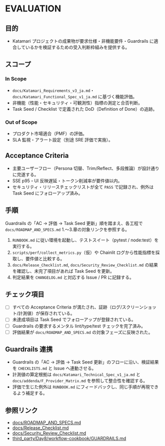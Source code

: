 # EVALUATION

## 目的
- Katamari プロジェクトの成果物が要求仕様・非機能要件・Guardrails に適合しているかを検証するための受入判断枠組みを提供する。

## スコープ
### In Scope
- `docs/Katamari_Requirements_v3_ja.md`・`docs/Katamari_Functional_Spec_v1_ja.md` に基づく機能評価。
- 非機能（性能・セキュリティ・可観測性）指標の測定と合否判断。
- Task Seed / Checklist で定義された DoD（Definition of Done）の追跡。

### Out of Scope
- プロダクト市場適合（PMF）の評価。
- SLA 監視・アラート設定（別途 SRE 評価で実施）。

## Acceptance Criteria
- 主要ユーザーフロー（Persona 切替、Trim/Reflect、多段推論）が設計通りに完遂する。
- SSE p95・UI 反映遅延・トークン削減率が要件値以内。
- セキュリティ・リリースチェックリストが全て `PASS` で記録され、例外は Task Seed にフォローアップ済み。

## 手順
Guardrails の「AC → 評価 → Task Seed 更新」順を踏まえ、各工程で `docs/ROADMAP_AND_SPECS.md` 1.〜3.章の対象リンクを参照する。
1. `RUNBOOK.md` に従い環境を起動し、テストスイート（pytest / node:test）を実行する。
2. `scripts/perf/collect_metrics.py`（仮）や Chainlit ログから性能指標を採取し、要件値と比較する。
3. `docs/Release_Checklist.md`, `docs/Security_Review_Checklist.md` の結果を確認し、未完了項目があれば Task Seed を更新。
4. 判定結果を `CHANGELOG.md` と対応する Issue / PR に記録する。

## チェック項目
- [ ] すべての Acceptance Criteria が満たされ、証跡（ログ/スクリーンショット/計測値）が保存されている。
- [ ] 未達成項目は Task Seed でフォローアップが登録されている。
- [ ] Guardrails の要求するメンタル lint/type/test チェックを完了済み。
- [ ] 評価結果が `docs/ROADMAP_AND_SPECS.md` の対象フェーズに反映された。

## Guardrails 連携
- Guardrails の「AC → 評価 → Task Seed 更新」のフローに沿い、検証結果を `CHECKLISTS.md` と Issue へ連動させる。
- 計測値の算定根拠は `docs/Katamari_Technical_Spec_v1_ja.md` と `docs/addenda/F_Provider_Matrix.md` を参照して整合性を確認する。
- 評価で生じた例外は `RUNBOOK.md` にフィードバックし、同じ手順が再現できるよう補足する。

## 参照リンク
- [docs/ROADMAP_AND_SPECS.md](docs/ROADMAP_AND_SPECS.md)
- [docs/Release_Checklist.md](docs/Release_Checklist.md)
- [docs/Security_Review_Checklist.md](docs/Security_Review_Checklist.md)
- [third_party/Day8/workflow-cookbook/GUARDRAILS.md](third_party/Day8/workflow-cookbook/GUARDRAILS.md)
